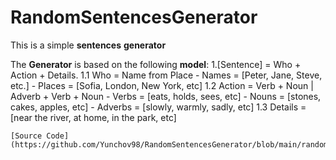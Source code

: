 # RandomSentencesGenerator
This is a simple **sentences** **generator**

The **Generator** is based on the following **model**:
  1.[Sentence] = Who + Action + Details.
    1.1 Who = Name from Place
      - Names = [Peter, Jane, Steve, etc.]
      - Places = [Sofia, London, New York, etc]
    1.2 Action = Verb + Noun | Adverb + Verb + Noun
      - Verbs = [eats, holds, sees, etc]
      - Nouns = [stones, cakes, apples, etc]
      - Adverbs = [slowly, warmly, sadly, etc]
    1.3 Details = [near the river, at home, in the park, etc]
    
    [Source Code] (https://github.com/Yunchov98/RandomSentencesGenerator/blob/main/randomSentencesGenerator.js)
